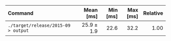 | Command | Mean [ms] | Min [ms] | Max [ms] | Relative |
|:---|---:|---:|---:|---:|
| `./target/release/2015-09 > output` | 25.9 ± 1.9 | 22.6 | 32.2 | 1.00 |
